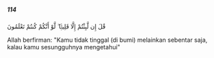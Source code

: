 ##### 114

<span class="ayah">قَٰلَ إِن لَّبِثْتُمْ إِلَّا قَلِيلًۭا ۖ لَّوْ أَنَّكُمْ كُنتُمْ تَعْلَمُونَ</span>

<span class="ayah_translation">Allah berfirman: "Kamu tidak tinggal (di bumi) melainkan sebentar saja, kalau kamu sesungguhnya mengetahui"</span>
